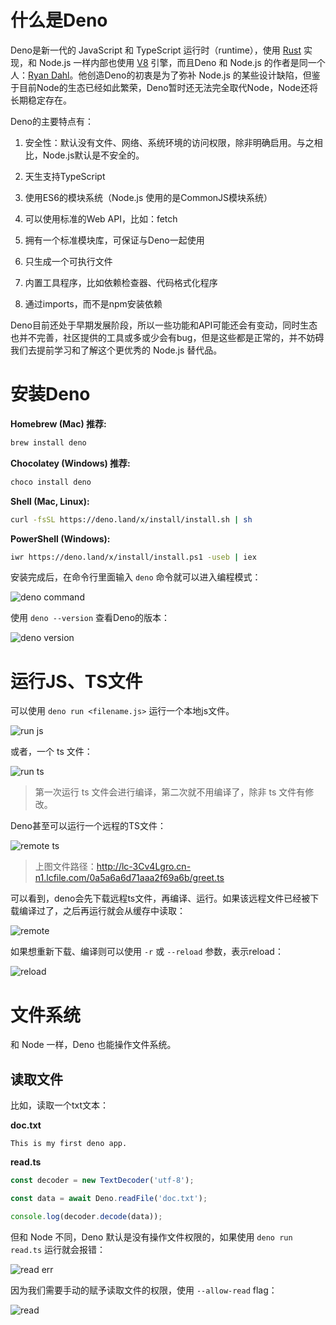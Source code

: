 # 什么是Deno

Deno是新一代的 JavaScript 和 TypeScript 运行时（runtime），使用 [Rust](https://www.rust-lang.org/) 实现，和 Node.js 一样内部也使用 [V8](https://v8.dev/) 引擎，而且Deno 和 Node.js 的作者是同一个人：[Ryan Dahl](https://github.com/ry)。他创造Deno的初衷是为了弥补 Node.js 的某些设计缺陷，但鉴于目前Node的生态已经如此繁荣，Deno暂时还无法完全取代Node，Node还将长期稳定存在。

Deno的主要特点有：

1. 安全性：默认没有文件、网络、系统环境的访问权限，除非明确启用。与之相比，Node.js默认是不安全的。

1. 天生支持TypeScript

1. 使用ES6的模块系统（Node.js 使用的是CommonJS模块系统）

1. 可以使用标准的Web API，比如：fetch

1. 拥有一个标准模块库，可保证与Deno一起使用

1. 只生成一个可执行文件

1. 内置工具程序，比如依赖检查器、代码格式化程序

1. 通过imports，而不是npm安装依赖

Deno目前还处于早期发展阶段，所以一些功能和API可能还会有变动，同时生态也并不完善，社区提供的工具或多或少会有bug，但是这些都是正常的，并不妨碍我们去提前学习和了解这个更优秀的 Node.js 替代品。

# 安装Deno

**Homebrew (Mac) 推荐:**

```sh
brew install deno
```

**Chocolatey (Windows) 推荐:**

```sh
choco install deno
```

**Shell (Mac, Linux):**

```sh
curl -fsSL https://deno.land/x/install/install.sh | sh
```

**PowerShell (Windows):**

```sh
iwr https://deno.land/x/install/install.ps1 -useb | iex
```

安装完成后，在命令行里面输入 `deno` 命令就可以进入编程模式：

![deno command](http://lc-3Cv4Lgro.cn-n1.lcfile.com/71f852eafd8111733017/deno.jpg)

使用 `deno --version` 查看Deno的版本：

![deno version](http://lc-3Cv4Lgro.cn-n1.lcfile.com/fa8e4133e234da5a469e/version.jpg)

# 运行JS、TS文件

可以使用 `deno run <filename.js>` 运行一个本地js文件。

![run js](http://lc-3Cv4Lgro.cn-n1.lcfile.com/9874be70e175dde77b02/run%20js.jpg)

或者，一个 ts 文件：

![run ts](http://lc-3Cv4Lgro.cn-n1.lcfile.com/a092f8e9ef8f255c874c/run%20ts.jpg)

> 第一次运行 ts 文件会进行编译，第二次就不用编译了，除非 ts 文件有修改。

Deno甚至可以运行一个远程的TS文件：

![remote ts](http://lc-3Cv4Lgro.cn-n1.lcfile.com/60752db01d0d915ba402/remote%20ts.jpg)

> 上图文件路径：http://lc-3Cv4Lgro.cn-n1.lcfile.com/0a5a6a6d71aaa2f69a6b/greet.ts

可以看到，deno会先下载远程ts文件，再编译、运行。如果该远程文件已经被下载编译过了，之后再运行就会从缓存中读取：

![remote](http://lc-3Cv4Lgro.cn-n1.lcfile.com/57dfee961acfcd540308/cached.jpg)

如果想重新下载、编译则可以使用 `-r` 或 `--reload` 参数，表示reload：

![reload](http://lc-3Cv4Lgro.cn-n1.lcfile.com/f52998ab07ea82e62eb6/reload.jpg)

# 文件系统

和 Node 一样，Deno 也能操作文件系统。

## 读取文件 

比如，读取一个txt文本：

**doc.txt**

```
This is my first deno app.
```

**read.ts**

```ts
const decoder = new TextDecoder('utf-8');

const data = await Deno.readFile('doc.txt');

console.log(decoder.decode(data));
```

但和 Node 不同，Deno 默认是没有操作文件权限的，如果使用 `deno run read.ts` 运行就会报错：

![read err](http://lc-3Cv4Lgro.cn-n1.lcfile.com/cdee6320ec7b7730b7e8/read%20err.jpg)

因为我们需要手动的赋予读取文件的权限，使用 `--allow-read` flag：

![read](http://lc-3Cv4Lgro.cn-n1.lcfile.com/751f946a20c1dc3ba77c/read.jpg)